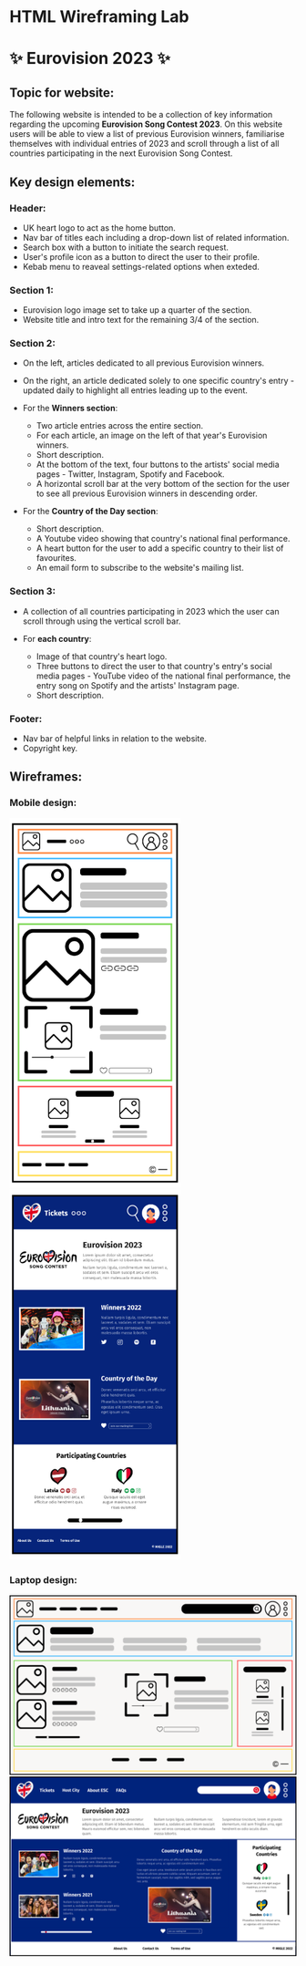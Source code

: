 # HTML Wireframing Lab

# ✨ Eurovision 2023 ✨ 

## Topic for website:

The following website is intended to be a collection of key information regarding the upcoming **Eurovision Song Contest 2023**. On this website users will be able to view a list of previous Eurovision winners, familiarise themselves with individual entries of 2023 and scroll through a list of all countries participating in the next Eurovision Song Contest.

## Key design elements:

### Header:

* UK heart logo to act as the home button.
* Nav bar of titles each including a drop-down list of related information.
* Search box with a button to initiate the search request.
* User's profile icon as a button to direct the user to their profile.
* Kebab menu to reaveal settings-related options when exteded.

### Section 1:

* Eurovision logo image set to take up a quarter of the section.
* Website title and intro text for the remaining 3/4 of the section.

### Section 2:

* On the left, articles dedicated to all previous Eurovision winners. 
* On the right, an article dedicated solely to one specific country's entry - updated daily to highlight all entries leading up to the event.

* For the **Winners section**:
	* Two article entries across the entire section.
	* For each article, an image on the left of that year's Eurovision winners.
	* Short description.
	* At the bottom of the text, four buttons to the artists' social media pages - Twitter, Instagram, Spotify and Facebook.
	* A horizontal scroll bar at the very bottom of the section for the user to see all previous Eurovision winners in descending order.

* For the **Country of the Day section**:
	* Short description.
	* A Youtube video showing that country's national final performance.
	* A heart button for the user to add a specific country to their list of favourites.
	* An email form to subscribe to the website's mailing list.

### Section 3:

* A collection of all countries participating in 2023 which the user can scroll through using the vertical scroll bar.

* For **each country**:
	* 	Image of that country's heart logo. 
	*  Three buttons to direct the user to that country's entry's social media pages - YouTube video of the national final performance, the entry song on Spotify and the artists' Instagram page.
	*  Short description.

### Footer: 

* Nav bar of helpful links in relation to the website.
* Copyright key. 


## Wireframes:

### Mobile design:

<img src="https://github.com/migleambr/html_lab/blob/main/wireframes/WF_mobile.png?raw=true" data-canonical-src="https://github.com/migleambr/html_lab/blob/main/wireframes/WF_mobile.png?raw=true" alt="Website wireframe for mobile" width="300"/>
<img src="https://github.com/migleambr/html_lab/blob/main/wireframes/prototype_mobile.png?raw=true" data-canonical-src="https://github.com/migleambr/html_lab/blob/main/wireframes/WF_mobile.png?raw=true" alt="Website prototype for mobile" width="300"/>

### Laptop design:

<img src="https://github.com/migleambr/html_lab/blob/main/wireframes/WF_desktop.png?raw=true" data-canonical-src="https://github.com/migleambr/html_lab/blob/main/wireframes/WF_desktop.png?raw=true" alt="Website wireframe for laptop"/>

<img src="https://github.com/migleambr/html_lab/blob/main/wireframes/prototype_desktop.png?raw=true" data-canonical-src="https://github.com/migleambr/html_lab/blob/main/wireframes/prototype_desktop.png?raw=true" alt="Website prototype for laptop"/>


